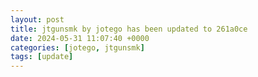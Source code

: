 ```yaml
---
layout: post
title: jtgunsmk by jotego has been updated to 261a0ce
date: 2024-05-31 11:07:40 +0000
categories: [jotego, jtgunsmk]
tags: [update]
---
```



